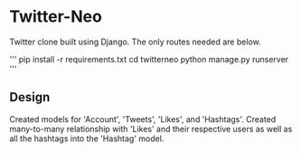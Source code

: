 # Twitter-Neo

Twitter clone built using Django. The only routes needed are below.

'''
pip install -r requirements.txt
cd twitterneo
python manage.py runserver
'''

## Design

Created models for 'Account', 'Tweets', 'Likes', and 'Hashtags'. Created
many-to-many relationship with 'Likes' and their respective users as 
well as all the hashtags into the 'Hashtag' model.